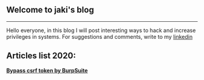 ## Welcome to jaki's blog
---

Hello everyone, in this blog I will post interesting ways to hack and increase privileges in systems. For suggestions and comments, write to my [linkedin]( https://www.linkedin.com/in/sergey-budilov/)


## Articles list 2020:

**[Bypass csrf token by BurpSuite](csfr-bypass-burpsuite.md)**

